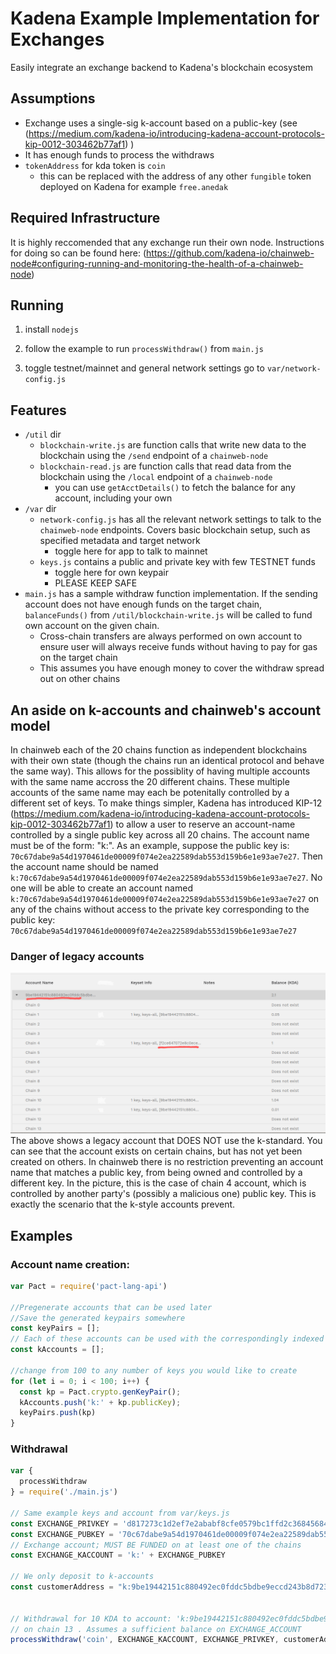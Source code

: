 # Kadena Example Implementation for Exchanges

Easily integrate an exchange backend to Kadena's blockchain ecosystem

## Assumptions

- Exchange uses a single-sig k-account based on a public-key (see
  (https://medium.com/kadena-io/introducing-kadena-account-protocols-kip-0012-303462b77af1) )
- It has enough funds to process the withdraws
- `tokenAddress` for kda token is `coin`
  - this can be replaced with the address of any other `fungible` token deployed on Kadena for example `free.anedak`

## Required Infrastructure
It is highly reccomended that any exchange run their own node. Instructions for doing so can be
found here: (https://github.com/kadena-io/chainweb-node#configuring-running-and-monitoring-the-health-of-a-chainweb-node)

## Running

1. install `nodejs`

2. follow the example to run `processWithdraw()` from `main.js`

3. toggle testnet/mainnet and general network settings go to `var/network-config.js`

## Features

- `/util` dir
  - `blockchain-write.js` are function calls that write new data to the blockchain using the `/send` endpoint of a `chainweb-node`
  - `blockchain-read.js` are function calls that read data from the blockchain using the `/local` endpoint of a `chainweb-node`
    - you can use `getAcctDetails()` to fetch the balance for any account, including your own
- `/var` dir
  - `network-config.js` has all the relevant network settings to talk to the `chainweb-node` endpoints. Covers basic blockchain setup, such as specified metadata and target network
    - toggle here for app to talk to mainnet
  - `keys.js` contains a public and private key with few TESTNET funds
    - toggle here for own keypair
    - PLEASE KEEP SAFE
- `main.js` has a sample withdraw function implementation. If the sending account does not have enough funds on the target chain, `balanceFunds()` from `/util/blockchain-write.js` will be called to fund own account on the given chain.
  - Cross-chain transfers are always performed on own account to ensure user will always receive funds without having to pay for gas on the target chain
  - This assumes you have enough money to cover the withdraw spread out on other chains

## An aside on k-accounts and chainweb's account model
In chainweb each of the 20 chains function as independent blockchains with their own state
(though the chains run an identical protocol and behave the same way).
This allows for the possiblity of having multiple accounts with the same
name accross the 20 different chains. These multiple accounts of the same name may each be potenitally
controlled by a different set of keys. To make things simpler, Kadena has introduced KIP-12
(https://medium.com/kadena-io/introducing-kadena-account-protocols-kip-0012-303462b77af1) to allow a
user to reserve an account-name controlled by a single public key across all 20 chains. The account
name must be of the form: "k:<public-key>". As an example, suppose the public key is: `70c67dabe9a54d1970461de00009f074e2ea22589dab553d159b6e1e93ae7e27`. 
Then the account name should be named `k:70c67dabe9a54d1970461de00009f074e2ea22589dab553d159b6e1e93ae7e27`. No one will
be able to create an account named `k:70c67dabe9a54d1970461de00009f074e2ea22589dab553d159b6e1e93ae7e27` on any of the
chains without access to the private key corresponding to the public key: `70c67dabe9a54d1970461de00009f074e2ea22589dab553d159b6e1e93ae7e27`


### Danger of legacy accounts

![Legacy-Account-Example](/docs/accounts-view.png)
The above shows a legacy account that DOES NOT use the k-standard. You can see that the account
exists on certain chains, but has not yet been created on others. In chainweb there is no
restriction preventing an account name that matches a public key, from being owned and controlled by
a different key. In the picture, this is the case of chain 4 account, which is controlled by another
party's (possibly a malicious one) public key. This is exactly the scenario that the k-style accounts prevent.


## Examples

### Account name creation:

```javascript
var Pact = require('pact-lang-api')

//Pregenerate accounts that can be used later
//Save the generated keypairs somewhere
const keyPairs = [];
// Each of these accounts can be used with the correspondingly indexed keypair
const kAccounts = [];

//change from 100 to any number of keys you would like to create
for (let i = 0; i < 100; i++) {
  const kp = Pact.crypto.genKeyPair();
  kAccounts.push('k:' + kp.publicKey);
  keyPairs.push(kp)
}
```

### Withdrawal
```javascript
var {
  processWithdraw
} = require('./main.js')

// Same example keys and account from var/keys.js
const EXCHANGE_PRIVKEY = 'd817273c1d2ef7e2ababf8cfe0579bc1ffd2c36845684a3ae4b3275e215b2080'
const EXCHANGE_PUBKEY = '70c67dabe9a54d1970461de00009f074e2ea22589dab553d159b6e1e93ae7e27'
// Exchange account; MUST BE FUNDED on at least one of the chains
const EXCHANGE_KACCOUNT = 'k:' + EXCHANGE_PUBKEY

// We only deposit to k-accounts
const customerAddress = "k:9be19442151c880492ec0fddc5bdbe9eccd243b8d723f4673b317f10b2e5d515"


// Withdrawal for 10 KDA to account: 'k:9be19442151c880492ec0fddc5bdbe9eccd243b8d723f4673b317f10b2e5d515
// on chain 13 . Assumes a sufficient balance on EXCHANGE_ACCOUNT
processWithdraw('coin', EXCHANGE_KACCOUNT, EXCHANGE_PRIVKEY, customerAddress, 10, "13").then((res) => console.log(res))
```

